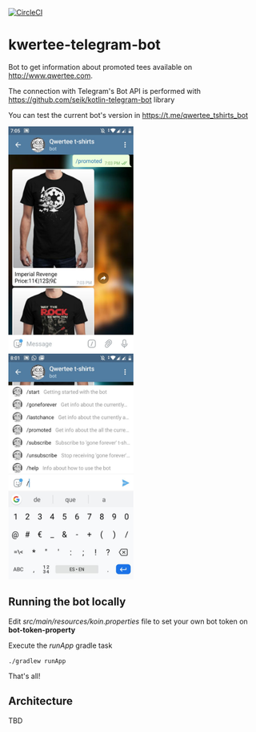 [![CircleCI](https://circleci.com/gh/vjgarciag96/kwertee-telegram-bot.svg?style=svg)](https://circleci.com/gh/vjgarciag96/kwertee-telegram-bot)
# kwertee-telegram-bot
Bot to get information about promoted tees available on http://www.qwertee.com.

The connection with Telegram's Bot API is performed with https://github.com/seik/kotlin-telegram-bot library

You can test the current bot's version in https://t.me/qwertee_tshirts_bot

<img src="https://github.com/vjgarciag96/kwertee-telegram-bot/blob/master/doc/promoted_command.jpg" width="250" height="450">&nbsp;&nbsp;&nbsp;&nbsp;&nbsp;&nbsp;&nbsp;&nbsp;&nbsp;&nbsp;&nbsp;&nbsp;<img src="https://github.com/vjgarciag96/kwertee-telegram-bot/blob/master/doc/command_list.jpg" width="250" height="450">

## Running the bot locally
Edit *src/main/resources/koin.properties* file to set your own bot token on **bot-token-property**

Execute the *runApp* gradle task

````
./gradlew runApp
````

That's all!

## Architecture

TBD

